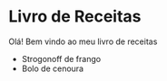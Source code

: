 # Livro de Receitas
Olá! Bem vindo ao meu livro de receitas
 - Strogonoff de frango
 - Bolo de cenoura
